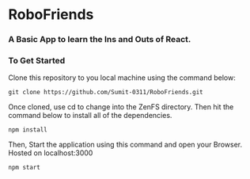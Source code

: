 <h1>RoboFriends </h1>
<h3> A Basic App to learn the Ins and Outs of React. </h3>

### To Get Started

<p> Clone this repository to you local machine using the command below:</p>

```
git clone https://github.com/Sumit-0311/RoboFriends.git
```

<p>Once cloned, use cd to change into the ZenFS directory. Then hit the command below to install all of the dependencies. </p>

```
npm install
```

<p>Then, Start the application using this command and open your Browser. Hosted on localhost:3000 </p>

```
npm start
```
